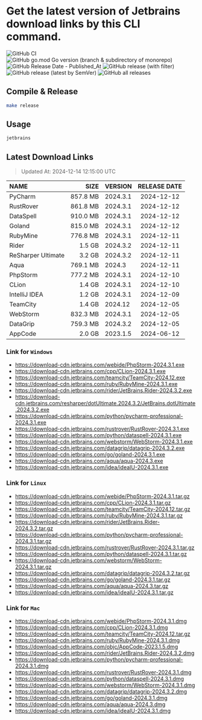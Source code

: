 # Get the latest version of Jetbrains download links by this CLI command.

![GitHub CI](https://github.com/designinlife/jetbrains/actions/workflows/ci.yml/badge.svg)
![GitHub go.mod Go version (branch & subdirectory of monorepo)](https://img.shields.io/github/go-mod/go-version/designinlife/jetbrains/master)
![GitHub Release Date - Published_At](https://img.shields.io/github/release-date/designinlife/jetbrains)
![GitHub release (with filter)](https://img.shields.io/github/v/release/designinlife/jetbrains)
![GitHub release (latest by SemVer)](https://img.shields.io/github/downloads/designinlife/jetbrains/v1.1.10/total)
![GitHub all releases](https://img.shields.io/github/downloads/designinlife/jetbrains/total)

## Compile & Release

```bash
make release
```

## Usage

```bash
jetbrains
```

## Latest Download Links

> Updated At: 2024-12-14 12:15:00 UTC

| NAME | SIZE | VERSION | RELEASE DATE |
| :-- | --: | :-- | :--: |
| PyCharm | 857.8 MB | 2024.3.1 | 2024-12-12 |
| RustRover | 861.8 MB | 2024.3.1 | 2024-12-12 |
| DataSpell | 910.0 MB | 2024.3.1 | 2024-12-12 |
| Goland | 815.0 MB | 2024.3.1 | 2024-12-12 |
| RubyMine | 776.8 MB | 2024.3.1 | 2024-12-11 |
| Rider | 1.5 GB | 2024.3.2 | 2024-12-11 |
| ReSharper Ultimate | 3.2 GB | 2024.3.2 | 2024-12-11 |
| Aqua | 769.1 MB | 2024.3 | 2024-12-11 |
| PhpStorm | 777.2 MB | 2024.3.1 | 2024-12-10 |
| CLion | 1.4 GB | 2024.3.1 | 2024-12-10 |
| IntelliJ IDEA | 1.2 GB | 2024.3.1 | 2024-12-09 |
| TeamCity | 1.4 GB | 2024.12 | 2024-12-05 |
| WebStorm | 832.3 MB | 2024.3.1 | 2024-12-05 |
| DataGrip | 759.3 MB | 2024.3.2 | 2024-12-05 |
| AppCode | 2.0 GB | 2023.1.5 | 2024-06-12 |

### Link for `Windows`

* <https://download-cdn.jetbrains.com/webide/PhpStorm-2024.3.1.exe>
* <https://download-cdn.jetbrains.com/cpp/CLion-2024.3.1.exe>
* <https://download-cdn.jetbrains.com/teamcity/TeamCity-2024.12.exe>
* <https://download-cdn.jetbrains.com/ruby/RubyMine-2024.3.1.exe>
* <https://download-cdn.jetbrains.com/rider/JetBrains.Rider-2024.3.2.exe>
* <https://download-cdn.jetbrains.com/resharper/dotUltimate.2024.3.2/JetBrains.dotUltimate.2024.3.2.exe>
* <https://download-cdn.jetbrains.com/python/pycharm-professional-2024.3.1.exe>
* <https://download-cdn.jetbrains.com/rustrover/RustRover-2024.3.1.exe>
* <https://download-cdn.jetbrains.com/python/dataspell-2024.3.1.exe>
* <https://download-cdn.jetbrains.com/webstorm/WebStorm-2024.3.1.exe>
* <https://download-cdn.jetbrains.com/datagrip/datagrip-2024.3.2.exe>
* <https://download-cdn.jetbrains.com/go/goland-2024.3.1.exe>
* <https://download-cdn.jetbrains.com/aqua/aqua-2024.3.exe>
* <https://download-cdn.jetbrains.com/idea/ideaIU-2024.3.1.exe>

### Link for `Linux`

* <https://download-cdn.jetbrains.com/webide/PhpStorm-2024.3.1.tar.gz>
* <https://download-cdn.jetbrains.com/cpp/CLion-2024.3.1.tar.gz>
* <https://download-cdn.jetbrains.com/teamcity/TeamCity-2024.12.tar.gz>
* <https://download-cdn.jetbrains.com/ruby/RubyMine-2024.3.1.tar.gz>
* <https://download-cdn.jetbrains.com/rider/JetBrains.Rider-2024.3.2.tar.gz>
* <https://download-cdn.jetbrains.com/python/pycharm-professional-2024.3.1.tar.gz>
* <https://download-cdn.jetbrains.com/rustrover/RustRover-2024.3.1.tar.gz>
* <https://download-cdn.jetbrains.com/python/dataspell-2024.3.1.tar.gz>
* <https://download-cdn.jetbrains.com/webstorm/WebStorm-2024.3.1.tar.gz>
* <https://download-cdn.jetbrains.com/datagrip/datagrip-2024.3.2.tar.gz>
* <https://download-cdn.jetbrains.com/go/goland-2024.3.1.tar.gz>
* <https://download-cdn.jetbrains.com/aqua/aqua-2024.3.tar.gz>
* <https://download-cdn.jetbrains.com/idea/ideaIU-2024.3.1.tar.gz>

### Link for `Mac`

* <https://download-cdn.jetbrains.com/webide/PhpStorm-2024.3.1.dmg>
* <https://download-cdn.jetbrains.com/cpp/CLion-2024.3.1.dmg>
* <https://download-cdn.jetbrains.com/teamcity/TeamCity-2024.12.tar.gz>
* <https://download-cdn.jetbrains.com/ruby/RubyMine-2024.3.1.dmg>
* <https://download-cdn.jetbrains.com/objc/AppCode-2023.1.5.dmg>
* <https://download-cdn.jetbrains.com/rider/JetBrains.Rider-2024.3.2.dmg>
* <https://download-cdn.jetbrains.com/python/pycharm-professional-2024.3.1.dmg>
* <https://download-cdn.jetbrains.com/rustrover/RustRover-2024.3.1.dmg>
* <https://download-cdn.jetbrains.com/python/dataspell-2024.3.1.dmg>
* <https://download-cdn.jetbrains.com/webstorm/WebStorm-2024.3.1.dmg>
* <https://download-cdn.jetbrains.com/datagrip/datagrip-2024.3.2.dmg>
* <https://download-cdn.jetbrains.com/go/goland-2024.3.1.dmg>
* <https://download-cdn.jetbrains.com/aqua/aqua-2024.3.dmg>
* <https://download-cdn.jetbrains.com/idea/ideaIU-2024.3.1.dmg>
